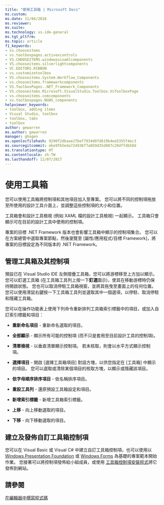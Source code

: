 ```yaml
---
title: "使用工具箱 | Microsoft Docs"
ms.custom: 
ms.date: 11/04/2016
ms.reviewer: 
ms.suite: 
ms.technology: vs-ide-general
ms.tgt_pltfrm: 
ms.topic: article
f1_keywords:
- vs.chooseitems
- vs.toolboxpages.activexcontrols
- VS.CHOOSEITEMS.windowsuixamlcomponents
- VS.chooseitems.silverlightcomponents
- VC.EDITORS.RIBBON
- vs.customizetoolbox
- VS.chooseitems.System.Workflow_Components
- vs.chooseitems.frameworkcomponents
- VS.ToolboxPages..NET_Framework_Components
- VS.chooseitems.Microsoft.VisualStudio.Toolbox.VsToolboxPage
- vs.chooseitems.comcomponents
- vs.toolboxpages.NGWS_components
helpviewer_keywords:
- toolbox, adding items
- Visual Studio, toolbox
- toolbox, tabs
- toolbox
author: gewarren
ms.author: gewarren
manager: ghogen
ms.openlocfilehash: 9290f2dbaae27bef7934d8fd619b4ee5355f4ec3
ms.sourcegitcommit: ebe9fb5eda724936f7a059d35d987c29dffdb50d
ms.translationtype: HT
ms.contentlocale: zh-TW
ms.lasthandoff: 12/07/2017
---
```

# <a name="using-the-toolbox"></a>使用工具箱

您可以使用工具箱將控制項和其他項目加入至專案。 您可以將不同的控制項拖放至所使用的設計工具介面上，並調整這些控制項的大小和位置。

工具箱會和設計工具檢視 (例如 XAML 檔的設計工具檢視) 一起顯示。 工具箱只會顯示可在目前的設計工具中使用的控制項。

專案的目標 .NET Framework 版本也會影響工具箱中顯示的控制項集合。 您可以在方案總管中選取專案節點，然後瀏覽至 [屬性/應用程式/目標 Framework]，將專案的目標設定為不同版本的 .NET Framework。

## <a name="managing-the-toolbox-and-its-controls"></a>管理工具箱及其控制項

預設已在 Visual Studio IDE 左側摺疊工具箱，您可以將游標移至上方加以顯示。 您可以釘選工具箱 (在工具箱工具列上按一下**釘選**圖示)，使其在移動游標時仍保持開啟狀態。 您也可以取消停駐工具箱視窗，並將其拖曳至畫面上的任何位置。 您可以使用滑鼠右鍵按一下工具箱工具列並選取其中一個選項，以停駐、取消停駐和隱藏工具箱。

您可以在操作功能表上使用下列命令重新排列工具箱索引標籤中的項目，或加入自訂索引標籤和項目：

-   **重新命名項目** - 重新命名選取的項目。  
  
-   **全部顯示** - 顯示所有可能的控制項 (而不只是套用至目前設計工具的控制項)。  
  
-   **清單檢視** - 以垂直清單顯示控制項。 若未核取，則會以水平方式顯示控制項。  
  
-   **選擇項目** - 開啟 [選擇工具箱項目] 對話方塊，以供您指定在 [工具箱] 中顯示的項目。 您可以選取或清除某個項目的核取方塊，以顯示或隱藏該項目。  
  
-   **依字母順序排序項目** - 依名稱排序項目。  
  
-   **重設工具列** - 還原預設工具箱設定和項目。  
  
-   **新增索引標籤** - 新增工具箱索引標籤。  
  
-   **上移** - 向上移動選取的項目。  
  
-   **下移** - 向下移動選取的項目。  

## <a name="creating-and-distributing-custom-toolbox-controls"></a>建立及發佈自訂工具箱控制項

您可以在 Visual Basic 或 Visual C# 中建立自訂工具箱控制項，也可以使用以 [Windows Presentation Foundation](../extensibility/creating-a-wpf-toolbox-control.md) 或 [Windows Forms](../extensibility/creating-a-windows-forms-toolbox-control.md) 為基礎的專案範本開始作業。 您接著可以將控制項發佈給小組成員，或使用 [工具箱控制項安裝程式](http://download.microsoft.com/download/8/3/6/836657BD-9CCB-4ED4-B9D2-FB769473B284/TCI_whitepaper.docx)將它發佈到網站。

## <a name="see-also"></a>請參閱

[在編輯器中撰寫程式碼](../ide/writing-code-in-the-code-and-text-editor.md)